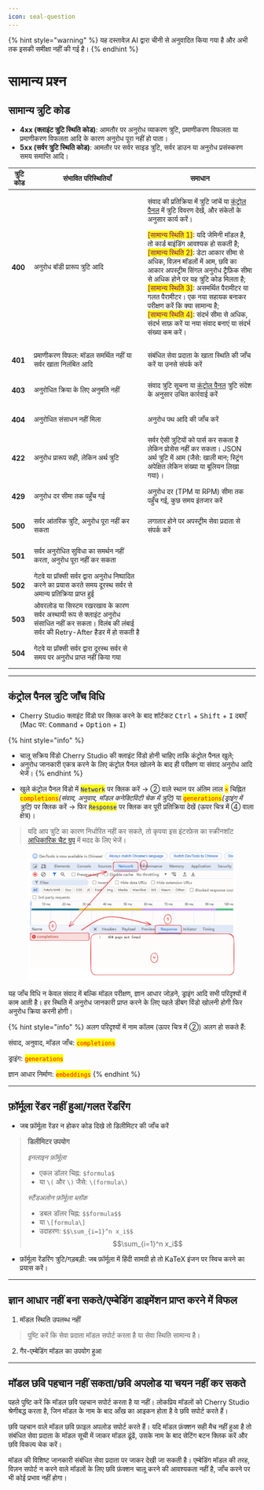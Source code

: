 ```yaml
---
icon: seal-question
---
```


{% hint style="warning" %}
यह दस्तावेज़ AI द्वारा चीनी से अनुवादित किया गया है और अभी तक इसकी समीक्षा नहीं की गई है।
{% endhint %}

# सामान्य प्रश्न

## सामान्य त्रुटि कोड

* **4xx (क्लाइंट त्रुटि स्थिति कोड)**: आमतौर पर अनुरोध व्याकरण त्रुटि, प्रमाणीकरण विफलता या प्रमाणीकरण विफलता आदि के कारण अनुरोध पूरा नहीं हो पाता।
* **5xx (सर्वर त्रुटि स्थिति कोड)**: आमतौर पर सर्वर साइड त्रुटि, सर्वर डाउन या अनुरोध प्रसंस्करण समय समाप्ति आदि।

| त्रुटि कोड          | संभावित परिस्थितियाँ                                                   | समाधान                                                                                                                                                                                                                                                                                                                                                                                                                           |
| ------------ | ------------------------------------------------------- | ------------------------------------------------------------------------------------------------------------------------------------------------------------------------------------------------------------------------------------------------------------------------------------------------------------------------------------------------------------------------------------------------------------------------------ |
| <h4>400</h4> | अनुरोध बॉडी प्रारूप त्रुटि आदि                                                | <p>संवाद की प्रतिक्रिया में त्रुटि जांचें या <a href="questions.md#kong-zhi-tai-bao-cuo-cha-kan-fang-fa">कंट्रोल पैनल</a> में त्रुटि विवरण देखें, और संकेतों के अनुसार कार्य करें।</p><p><mark style="color:purple;">[सामान्य स्थिति 1]</mark>: यदि जेमिनी मॉडल है, तो कार्ड बाइंडिंग आवश्यक हो सकती है;<br><mark style="color:purple;">[सामान्य स्थिति 2]</mark>: डेटा आकार सीमा से अधिक, विज़न मॉडलों में आम, छवि का आकार अपस्ट्रीम सिंगल अनुरोध ट्रैफ़िक सीमा से अधिक होने पर यह त्रुटि कोड मिलता है;<br><mark style="color:purple;">[सामान्य स्थिति 3]</mark>: असमर्थित पैरामीटर या गलत पैरामीटर। एक नया सहायक बनाकर परीक्षण करें कि क्या सामान्य है;<br><mark style="color:purple;">[सामान्य स्थिति 4]</mark>: संदर्भ सीमा से अधिक, संदर्भ साफ़ करें या नया संवाद बनाएं या संदर्भ संख्या कम करें।</p> |
| <h4>401</h4> | प्रमाणीकरण विफल: मॉडल समर्थित नहीं या सर्वर खाता निलंबित आदि                                   | संबंधित सेवा प्रदाता के खाता स्थिति की जाँच करें या उनसे संपर्क करें                                                                                                                                                                                                                                                                                                                                                                                                                 |
| <h4>403</h4> | अनुरोधित क्रिया के लिए अनुमति नहीं                                                 | संवाद त्रुटि सूचना या [कंट्रोल पैनल](questions.md#kong-zhi-tai-bao-cuo-cha-kan-fang-fa) त्रुटि संदेश के अनुसार उचित कार्रवाई करें                                                                                                                                                                                                                                                                                                                                               |
| <h4>404</h4> | अनुरोधित संसाधन नहीं मिला                                                | अनुरोध पथ आदि की जाँच करें                                                                                                                                                                                                                                                                                                                                                                                                                        |
| <h4>422</h4> | अनुरोध प्रारूप सही, लेकिन अर्थ त्रुटि                                            | सर्वर ऐसी त्रुटियों को पार्स कर सकता है लेकिन प्रोसेस नहीं कर सकता। JSON अर्थ त्रुटि में आम (जैसे: खाली मान; स्ट्रिंग अपेक्षित लेकिन संख्या या बूलियन लिखा गया)।                                                                                                                                                                                                                                                                                                                                                                      |
| <h4>429</h4> | अनुरोध दर सीमा तक पहुँच गई                                                | अनुरोध दर (TPM या RPM) सीमा तक पहुँच गई, कुछ समय इंतजार करें                                                                                                                                                                                                                                                                                                                                                                                                     |
| <h4>500</h4> | सर्वर आंतरिक त्रुटि, अनुरोध पूरा नहीं कर सकता                                          | लगातार होने पर अपस्ट्रीम सेवा प्रदाता से संपर्क करें                                                                                                                                                                                                                                                                                                                                                                                                                  |
| <h4>501</h4> | सर्वर अनुरोधित सुविधा का समर्थन नहीं करता, अनुरोध पूरा नहीं कर सकता                                      |                                                                                                                                                                                                                                                                                                                                                                                                                                |
| <h4>502</h4> | गेटवे या प्रॉक्सी सर्वर द्वारा अनुरोध निष्पादित करने का प्रयास करते समय दूरस्थ सर्वर से अमान्य प्रतिक्रिया प्राप्त हुई                 |                                                                                                                                                                                                                                                                                                                                                                                                                                |
| <h4>503</h4> | ओवरलोड या सिस्टम रखरखाव के कारण सर्वर अस्थायी रूप से क्लाइंट अनुरोध संसाधित नहीं कर सकता। विलंब की लंबाई सर्वर की Retry-After हैडर में हो सकती है |                                                                                                                                                                                                                                                                                                                                                                                                                                |
| <h4>504</h4> | गेटवे या प्रॉक्सी सर्वर द्वारा दूरस्थ सर्वर से समय पर अनुरोध प्राप्त नहीं किया गया                               |                                                                                                                                                                                                                                                                                                                                                                                                                                |

***



## कंट्रोल पैनल त्रुटि जाँच विधि

* Cherry Studio क्लाइंट विंडो पर क्लिक करने के बाद शॉर्टकट <kbd>Ctrl</kbd> + <kbd>Shift</kbd> + <kbd>I</kbd> दबाएँ (Mac पर: <kbd>Command</kbd> + <kbd>Option</kbd> + <kbd>I</kbd>)

{% hint style="info" %}
- चालू सक्रिय विंडो Cherry Studio की क्लाइंट विंडो होनी चाहिए ताकि कंट्रोल पैनल खुले;
- अनुरोध जानकारी एकत्र करने के लिए कंट्रोल पैनल खोलने के बाद ही परीक्षण या संवाद अनुरोध आदि भेजें।
{% endhint %}

* खुले कंट्रोल पैनल विंडो में <mark style="color:blue;">`Network`</mark> पर क्लिक करें → ② वाले स्थान पर अंतिम लाल <mark style="color:red;">`×`</mark> चिह्नित <mark style="color:red;">`completions`</mark>_(संवाद, अनुवाद, मॉडल कनेक्टिविटी चेक में त्रुटि)_ या <mark style="color:red;">`generations`</mark>_(ड्राइंग में त्रुटि)_ पर क्लिक करें → फिर <mark style="color:blue;">`Response`</mark> पर क्लिक कर पूरी प्रतिक्रिया देखें (ऊपर चित्र में ④ वाला क्षेत्र)।

> यदि आप त्रुटि का कारण निर्धारित नहीं कर सकते, तो कृपया इस इंटरफ़ेस का स्क्रीनशॉट [आधिकारिक चैट ग्रुप](https://t.me/CherryStudioAI) में मदद के लिए भेजें।

<figure><img src="../.gitbook/assets/image (1) (1) (1) (1) (1).png" alt="" width="563"><figcaption></figcaption></figure>

यह जाँच विधि न केवल संवाद में बल्कि मॉडल परीक्षण, ज्ञान आधार जोड़ने, ड्राइंग आदि सभी परिदृश्यों में काम आती है। हर स्थिति में अनुरोध जानकारी प्राप्त करने के लिए पहले डीबग विंडो खोलनी होगी फिर अनुरोध क्रिया करनी होगी।

{% hint style="info" %}
अलग परिदृश्यों में नाम कॉलम (ऊपर चित्र में ②) अलग हो सकते हैं:

संवाद, अनुवाद, मॉडल जाँच: <mark style="color:red;">`completions`</mark>&#x20;

ड्राइंग: <mark style="color:red;">`generations`</mark>

ज्ञान आधार निर्माण: <mark style="color:red;">`embeddings`</mark>&#x20;
{% endhint %}

***



## फ़ॉर्मूला रेंडर नहीं हुआ/गलत रेंडरिंग

* जब फ़ॉर्मूला रेंडर न होकर कोड दिखे तो डिलीमिटर की जाँच करें

> **डिलीमिटर उपयोग**
>
> _इनलाइन फ़ॉर्मूला_
>
> * एकल डॉलर चिह्न: `$formula$`
> * या `\(` और `\)` जैसे: `\(formula\)`
>
>
>
> _स्टैंडअलोन फ़ॉर्मूला ब्लॉक_
>
> * डबल डॉलर चिह्न: `$$formula$$`
> * या `\[formula\]`
> * उदाहरण: `$$\sum_{i=1}^n x_i$$`\
>   $$\sum_{i=1}^n x_i$$

* फ़ॉर्मूला रेंडरिंग त्रुटि/गड़बड़ी: जब फ़ॉर्मूला में हिंदी सामग्री हो तो KaTeX इंजन पर स्विच करने का प्रयास करें।



***



## ज्ञान आधार नहीं बना सकते/एम्बेडिंग डाइमेंशन प्राप्त करने में विफल

1. मॉडल स्थिति उपलब्ध नहीं

> पुष्टि करें कि सेवा प्रदाता मॉडल सपोर्ट करता है या सेवा स्थिति सामान्य है।

2. गैर-एम्बेडिंग मॉडल का उपयोग हुआ

***


## मॉडल छवि पहचान नहीं सकता/छवि अपलोड या चयन नहीं कर सकते

पहले पुष्टि करें कि मॉडल छवि पहचान सपोर्ट करता है या नहीं। लोकप्रिय मॉडलों को Cherry Studio श्रेणीबद्ध करता है, जिन मॉडल के नाम के बाद आँख का आइकन होता है वे छवि सपोर्ट करते हैं।

छवि पहचान वाले मॉडल छवि फ़ाइल अपलोड सपोर्ट करते हैं। यदि मॉडल फ़ंक्शन सही मैच नहीं हुआ है तो संबंधित सेवा प्रदाता के मॉडल सूची में जाकर मॉडल ढूंढें, उसके नाम के बाद सेटिंग बटन क्लिक करें और छवि विकल्प चेक करें।

मॉडल की विशिष्ट जानकारी संबंधित सेवा प्रदाता पर जाकर देखी जा सकती है। एम्बेडिंग मॉडल की तरह, विज़न सपोर्ट न करने वाले मॉडलों के लिए छवि फ़ंक्शन चालू करने की आवश्यकता नहीं है, जाँच करने पर भी कोई प्रभाव नहीं होगा।